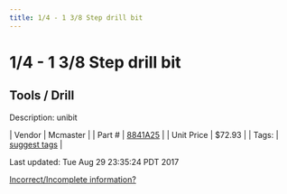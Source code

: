 ```yaml
---
title: 1/4 - 1 3/8 Step drill bit
---
```


# 1/4 - 1 3/8 Step drill bit
## Tools / Drill
Description: 	unibit 

| Vendor | Mcmaster | 
| Part # | [8841A25](https://www.mcmaster.com/#8841A25) | 
| Unit Price | $72.93 | 
| Tags: | [suggest tags](https://docs.google.com/forms/d/e/1FAIpQLSeWyY8v3RgOty-MyWmh9U0iivNYN_molChYyS-0U-o-kOAv_g/viewform) | 

Last updated: Tue Aug 29 23:35:24 PDT 2017

 [Incorrect/Incomplete information?](https://docs.google.com/forms/d/e/1FAIpQLSeWyY8v3RgOty-MyWmh9U0iivNYN_molChYyS-0U-o-kOAv_g/viewform)